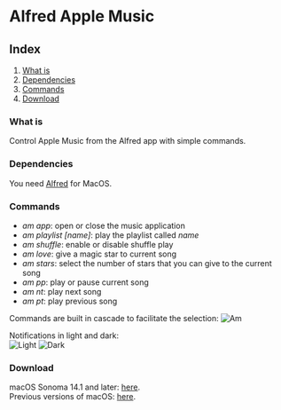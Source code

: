 # Alfred Apple Music

## Index

1. [What is](#What-is)
2. [Dependencies](#Dependencies)
3. [Commands](#Commands)
4. [Download](#Download)

### What is

Control Apple Music from the Alfred app with simple commands.

### Dependencies

You need [Alfred](https://www.alfredapp.com) for MacOS.

### Commands

- _am app_: open or close the music application
- _am playlist [name]_: play the playlist called _name_
- _am shuffle_: enable or disable shuffle play
- _am love_: give a magic star to current song
- _am stars_: select the number of stars that you can give to the current song
- _am pp_: play or pause current song
- _am nt_: play next song
- _am pt_: play previous song

Commands are built in cascade to facilitate the selection:
![Am](https://user-images.githubusercontent.com/22590804/162215473-0d8b44ef-3027-4cdb-98dd-906634594f1c.png)

Notifications in light and dark:  
![Light](https://user-images.githubusercontent.com/22590804/196133883-cac057ca-f105-4260-baf3-297567317a16.png)
![Dark](https://user-images.githubusercontent.com/22590804/196133875-2c0f1b88-ffd6-4b72-bea4-7a299f4fea8d.png)

### Download

macOS Sonoma 14.1 and later: [here](https://github.com/simonemargio/AppleMusic/releases/tag/v2.3.2).  
Previous versions of macOS: [here](https://github.com/simonemargio/AppleMusic/releases/tag/v1.3.2).
